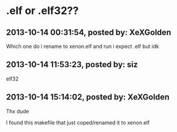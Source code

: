 # .elf or .elf32??

## 2013-10-14 00:31:54, posted by: XeXGolden

Which one do i rename to xenon.elf and run i expect .elf but idk

## 2013-10-14 11:53:23, posted by: siz

elf32

## 2013-10-14 15:14:02, posted by: XeXGolden

Thx dude  
   
 I found this makefile that just coped/renamed it to xenon.elf